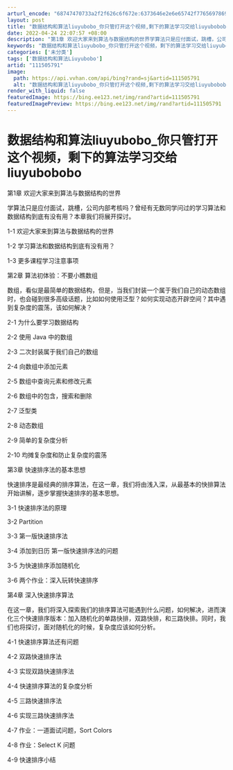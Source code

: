 ```yaml
---
arturl_encode: "68747470733a2f2f626c6f672e:6373646e2e6e65742f77656978696e5f33393834363238392f:61727469636c652f64657461696c732f313131353035373931"
layout: post
title: "数据结构和算法liuyubobo_你只管打开这个视频,剩下的算法学习交给liuyubobobo"
date: 2022-04-24 22:07:57 +08:00
description: "第1章 欢迎大家来到算法与数据结构的世界学算法只是应付面试，跳槽，公司内部考核吗？曾经有无数同学问过"
keywords: "数据结构和算法liuyubobo_你只管打开这个视频，剩下的算法学习交给liuyubobobo"
categories: ['未分类']
tags: ['数据结构和算法Liuyubobo']
artid: "111505791"
image:
  path: https://api.vvhan.com/api/bing?rand=sj&artid=111505791
  alt: "数据结构和算法liuyubobo_你只管打开这个视频,剩下的算法学习交给liuyubobobo"
render_with_liquid: false
featuredImage: https://bing.ee123.net/img/rand?artid=111505791
featuredImagePreview: https://bing.ee123.net/img/rand?artid=111505791
---
```


# 数据结构和算法liuyubobo_你只管打开这个视频，剩下的算法学习交给liuyubobobo

第1章 欢迎大家来到算法与数据结构的世界

学算法只是应付面试，跳槽，公司内部考核吗？曾经有无数同学问过的学习算法和数据结构到底有没有用？本章我们将展开探讨。

1-1 欢迎大家来到算法与数据结构的世界

1-2 学习算法和数据结构到底有没有用？

1-3 更多课程学习注意事项

第2章 算法初体验：不要小瞧数组

数组，看似是最简单的数据结构，但是，当我们封装一个属于我们自己的动态数组时，也会碰到很多高级话题，比如如何使用泛型？如何实现动态开辟空间？其中遇到复杂度的震荡，该如何解决？

2-1 为什么要学习数据结构

2-2 使用 Java 中的数组

2-3 二次封装属于我们自己的数组

2-4 向数组中添加元素

2-5 数组中查询元素和修改元素

2-6 数组中的包含，搜索和删除

2-7 泛型类

2-8 动态数组

2-9 简单的复杂度分析

2-10 均摊复杂度和防止复杂度的震荡

第3章 快速排序法的基本思想

快速排序是最经典的排序算法，在这一章，我们将由浅入深，从最基本的快排算法开始讲解，逐步掌握快速排序的基本思想。

3-1 快速排序法的原理

3-2 Partition

3-3 第一版快速排序法

3-4 添加到日历 第一版快速排序法的问题

3-5 为快速排序添加随机化

3-6 两个作业：深入玩转快速排序

第4章 深入快速排序算法

在这一章，我们将深入探索我们的排序算法可能遇到什么问题，如何解决，进而演化三个快速排序版本：加入随机化的单路快排，双路快排，和三路快排。同时，我们也将探讨，面对随机化的时候，复杂度应该如何分析。

4-1 快速排序算法还有问题

4-2 双路快速排序法

4-3 实现双路快速排序法

4-4 快速排序算法的复杂度分析

4-5 三路快速排序法

4-6 实现三路快速排序法

4-7 作业：一道面试问题，Sort Colors

4-8 作业：Select K 问题

4-9 快速排序小结
